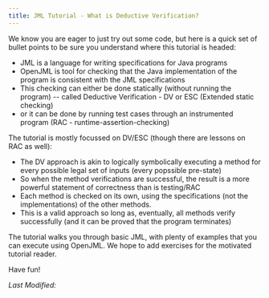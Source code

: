 ```yaml
---
title: JML Tutorial - What is Deductive Verification?
---
```


We know you are eager to just try out some code, but here is a quick set of bullet points to be sure you understand where this tutorial is headed:
* JML is a language for writing specifications for Java programs
* OpenJML is tool for checking that the Java implementation of the program is consistent with the JML specifications
* This checking can either be done statically (without running the program) -- called Deductive Verification - DV or ESC (Extended static checking)
* or it can be done by running test cases through an instrumented program (RAC - runtime-assertion-checking)

The tutorial is mostly focussed on DV/ESC (though there are lessons on RAC as well):
* The DV approach is akin to logically symbolically executing a method for every possible legal set of inputs (every popssible pre-state)
* So when the method verifications are successful, the result is a more powerful statement of correctness than is testing/RAC
* Each method is checked on its own, using the specifications (not the implementations) of the other methods.
* This is a valid approach so long as, eventually, all methods verify successfully (and it can be proved that the program terminates)

The tutorial walks you through basic JML, with plenty of examples that you can execute using OpenJML.
We hope to add exercises for the motivated tutorial reader.

Have fun!

<i>Last Modified: <script type="text/javascript"> document.write(new Date(document.lastModified).toUTCString())</script></i>
